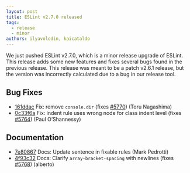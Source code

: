 ```yaml
---
layout: post
title: ESLint v2.7.0 released
tags:
  - release
  - minor
authors: ilyavolodin, kaicataldo
---
```


We just pushed ESLint v2.7.0, which is a minor release upgrade of ESLint. This release adds some new features and fixes several bugs found in the previous release.
This release was meant to be a patch v2.6.1 release, but the version was incorrectly calculated due to a bug in our release tool.








## Bug Fixes


* [161ddac](https://github.com/eslint/eslint/commit/161ddac) Fix: remove `console.dir` (fixes [#5770](https://github.com/eslint/eslint/issues/5770)) (Toru Nagashima)
* [0c33f6a](https://github.com/eslint/eslint/commit/0c33f6a) Fix: indent rule uses wrong node for class indent level (fixes [#5764](https://github.com/eslint/eslint/issues/5764)) (Paul O’Shannessy)




## Documentation


* [7e80867](https://github.com/eslint/eslint/commit/7e80867) Docs: Update sentence in fixable rules (Mark Pedrotti)
* [4f93c32](https://github.com/eslint/eslint/commit/4f93c32) Docs: Clarify `array-bracket-spacing` with newlines (fixes [#5768](https://github.com/eslint/eslint/issues/5768)) (alberto)

